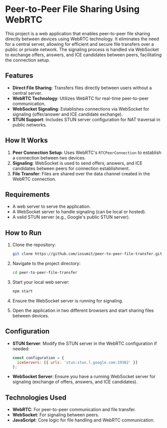# Peer-to-Peer File Sharing Using WebRTC

This project is a web application that enables peer-to-peer file sharing directly between devices using WebRTC technology. It eliminates the need for a central server, allowing for efficient and secure file transfers over a public or private network. The signaling process is handled via WebSocket to exchange offers, answers, and ICE candidates between peers, facilitating the connection setup.

## Features

- **Direct File Sharing**: Transfers files directly between users without a central server.
- **WebRTC Technology**: Utilizes WebRTC for real-time peer-to-peer communication.
- **WebSocket Signaling**: Establishes connections via WebSocket for signaling (offer/answer and ICE candidate exchange).
- **STUN Support**: Includes STUN server configuration for NAT traversal in public networks.

## How It Works

1. **Peer Connection Setup**: Uses WebRTC's `RTCPeerConnection` to establish a connection between two devices.
2. **Signaling**: WebSocket is used to send offers, answers, and ICE candidates between peers for connection establishment.
3. **File Transfer**: Files are shared over the data channel created in the WebRTC connection.

## Requirements

- A web server to serve the application.
- A WebSocket server to handle signaling (can be local or hosted).
- A valid STUN server (e.g., Google's public STUN server).

## How to Run

1. Clone the repository:
    ```bash
    git clone https://github.com/iosumit/peer-to-peer-file-transfer.git
    ```

2. Navigate to the project directory:
    ```bash
    cd peer-to-peer-file-transfer
    ```

3. Start your local web server:
    ```bash
    npm start
    ```

4. Ensure the WebSocket server is running for signaling.

5. Open the application in two different browsers and start sharing files between devices.

## Configuration

- **STUN Server**: Modify the STUN server in the WebRTC configuration if needed:
    ```javascript
    const configuration = {
      iceServers: [{ urls: 'stun:stun.l.google.com:19302' }]
    };
    ```

- **WebSocket Server**: Ensure you have a running WebSocket server for signaling (exchange of offers, answers, and ICE candidates).

## Technologies Used

- **WebRTC**: For peer-to-peer communication and file transfer.
- **WebSocket**: For signaling between peers.
- **JavaScript**: Core logic for file handling and WebRTC communication.
